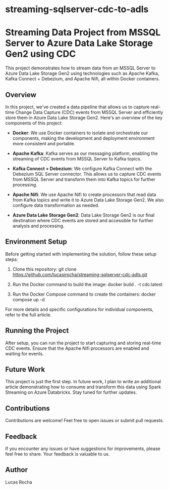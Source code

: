 # streaming-sqlserver-cdc-to-adls
# Streaming Data Project from MSSQL Server to Azure Data Lake Storage Gen2 using CDC

This project demonstrates how to stream data from an MSSQL Server to Azure Data Lake Storage Gen2 using technologies such as Apache Kafka, Kafka Connect + Debezium, and Apache Nifi, all within Docker containers.

## Overview

In this project, we've created a data pipeline that allows us to capture real-time Change Data Capture (CDC) events from MSSQL Server and efficiently store them in Azure Data Lake Storage Gen2. Here's an overview of the key components of this project:

- **Docker**: We use Docker containers to isolate and orchestrate our components, making the development and deployment environment more consistent and portable.

- **Apache Kafka**: Kafka serves as our messaging platform, enabling the streaming of CDC events from MSSQL Server to Kafka topics.

- **Kafka Connect + Debezium**: We configure Kafka Connect with the Debezium SQL Server connector. This allows us to capture CDC events from MSSQL Server and transform them into Kafka topics for further processing.

- **Apache Nifi**: We use Apache Nifi to create processors that read data from Kafka topics and write it to Azure Data Lake Storage Gen2. We also configure data transformation as needed.

- **Azure Data Lake Storage Gen2**: Data Lake Storage Gen2 is our final destination where CDC events are stored and accessible for further analysis and processing.

## Environment Setup

Before getting started with implementing the solution, follow these setup steps:

1. Clone this repository:
git clone https://github.com/lucasjrocha/streaming-sqlserver-cdc-adls.git

2. Run the Docker command to build the image:
docker build . -t cdc:latest

3. Run the Docker Compose command to create the containers:
docker compose up -d

For more details and specific configurations for individual components, refer to the full article.

## Running the Project

After setup, you can run the project to start capturing and storing real-time CDC events. Ensure that the Apache Nifi processors are enabled and waiting for events.

## Future Work

This project is just the first step. In future work, I plan to write an additional article demonstrating how to consume and transform this data using Spark Streaming on Azure Databricks. Stay tuned for further updates.

## Contributions

Contributions are welcome! Feel free to open issues or submit pull requests.

## Feedback

If you encounter any issues or have suggestions for improvements, please feel free to share. Your feedback is valuable to us.

## Author

Lucas Rocha